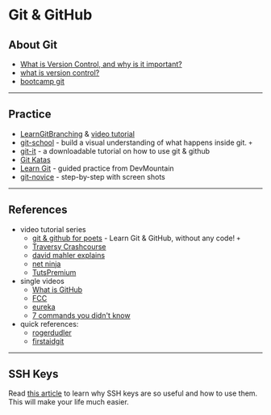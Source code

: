 # Git & GitHub

## About Git

* [What is Version Control, and why is it important?](https://www.perforce.com/blog/vcs/what-is-version-control)
* [what is version control?](https://www.atlassian.com/git/tutorials/what-is-version-control)
* [bootcamp git](https://github.com/hcs/bootcamp-git/wiki)

___

## Practice

* [LearnGitBranching](https://learngitbranching.js.org/) & [video tutorial](https://www.youtube.com/watch?v=dG0ke9vILQM)
* [git-school](https://git-school.github.io/visualizing-git/) - build a visual understanding of what happens inside git. `+`
* [git-it](https://github.com/jlord/git-it-electron/) - a downloadable tutorial on how to use git & github
* [Git Katas](https://github.com/praqma-training/git-katas)
* [Learn Git](https://github.com/DevMountain/learn-git) - guided practice from DevMountain
* [git-novice](https://swcarpentry.github.io/git-novice/) - step-by-step with screen shots

___

## References

* video tutorial series
  * [git & github for poets](https://www.youtube.com/watch?v=BCQHnlnPusY&list=PLRqwX-V7Uu6ZF9C0YMKuns9sLDzK6zoiV) - Learn Git & GitHub, without any code! `+`
  * [Traversy Crashcourse](https://www.youtube.com/watch?v=SWYqp7iY_Tc&t=1702s)
  * [david mahler explains](https://www.youtube.com/watch?v=uR6G2v_WsRA)
  * [net ninja](https://www.youtube.com/watch?v=3RjQznt-8kE&list=PL4cUxeGkcC9goXbgTDQ0n_4TBzOO0ocPR)
  * [TutsPremium](https://www.youtube.com/user/TutsPremium/search?query=git)
* single videos
  * [What is GitHub](https://www.youtube.com/watch?v=w3jLJU7DT5E&feature=share)
  * [FCC](https://www.youtube.com/watch?v=x0EYpi38Yp4)
  * [eureka](https://www.youtube.com/watch?v=xuB1Id2Wxak)
  * [7 commands you didn't know](https://www.youtube.com/watch?v=wnYL4yUd-z0&feature=youtu.be)
* quick references:
  * [rogerdudler](http://rogerdudler.github.com/git-guide)
  * [firstaidgit](http://firstaidgit.io/#/)

___

## SSH Keys

Read [this article](https://jdblischak.github.io/2014-09-18-chicago/novice/git/05-sshkeys.html) to learn why SSH keys are so useful and how to use them.  This will make your life much easier.

